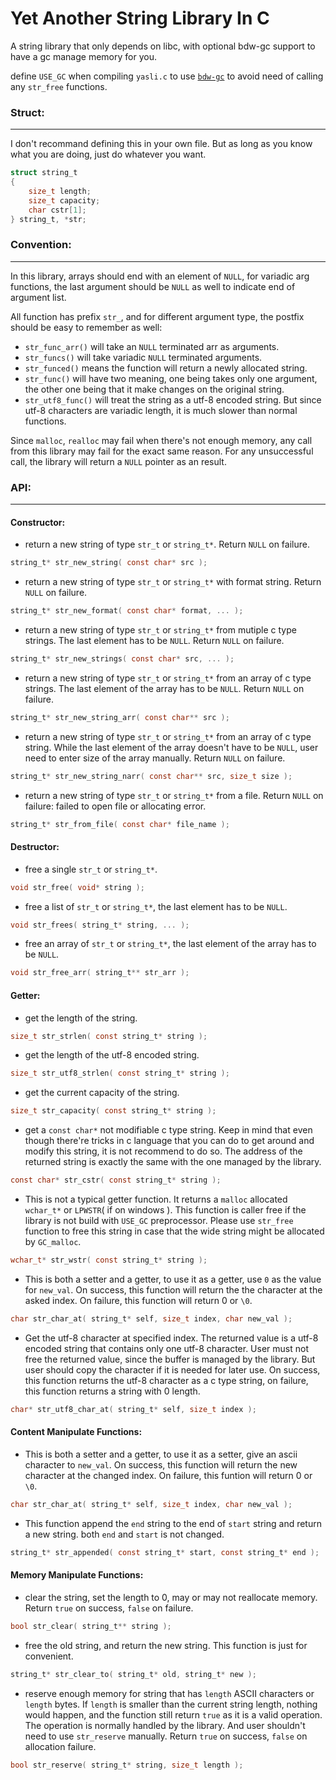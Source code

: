 # Yet Another String Library In C
A string library that only depends on libc, with optional bdw-gc support to have a gc manage memory for you. 

define `USE_GC` when compiling `yasli.c` to use [`bdw-gc`](https://www.hboehm.info/gc/) to avoid need of calling any `str_free` functions. 

### Struct:
***
I don't recommand defining this in your own file. But as long as you know what you are doing, just do whatever you want.
```c
struct string_t
{
    size_t length;
    size_t capacity;
    char cstr[1];
} string_t, *str;
```

### Convention:
***
In this library, arrays should end with an element of `NULL`, for variadic arg functions, the last argument should be `NULL` as well to indicate end of argument list. 

All function has prefix `str_`, and for different argument type, the postfix should be easy to remember as well:

* `str_func_arr()` will take an `NULL` terminated arr as arguments. 
* `str_funcs()` will take variadic `NULL` terminated arguments. 
* `str_funced()` means the function will return a newly allocated string. 
* `str_func()` will have two meaning, one being takes only one argument, the other one being that it make changes on the original string. 
* `str_utf8_func()` will treat the string as a utf-8 encoded string. But since utf-8 characters are variadic length, it is much slower than normal functions. 

Since `malloc`, `realloc` may fail when there's not enough memory, any call from this library may fail for the exact same reason. For any unsuccessful call, the library will return a `NULL` pointer as an result. 


### API:
***
#### Constructor:
* return a new string of type `str_t` or `string_t*`. Return `NULL` on failure. 
```c
string_t* str_new_string( const char* src );
```
* return a new string of type `str_t` or `string_t*` with format string. Return `NULL` on failure. 
```c
string_t* str_new_format( const char* format, ... );
```
* return a new string of type `str_t` or `string_t*` from mutiple c type strings. The last element has to be `NULL`. Return `NULL` on failure. 
```c
string_t* str_new_strings( const char* src, ... );
```
* return a new string of type `str_t` or `string_t*` from an array of c type strings. The last element of the array has to be `NULL`. Return `NULL` on failure. 
```c
string_t* str_new_string_arr( const char** src );
```
* return a new string of type `str_t` or `string_t*` from an array of c type string. While the last element of the array doesn't have to be `NULL`, user need to enter size of the array manually. Return `NULL` on failure. 
```c
string_t* str_new_string_narr( const char** src, size_t size );
```
* return a new string of type `str_t` or `string_t*` from a file. Return `NULL` on failure: failed to open file or allocating error. 
```c
string_t* str_from_file( const char* file_name );
```

#### Destructor:
* free a single `str_t` or `string_t*`. 
```c
void str_free( void* string );
```
* free a list of `str_t` or `string_t*`, the last element has to be `NULL`. 
```c
void str_frees( string_t* string, ... );
```
* free an array of `str_t` or `string_t*`, the last element of the array has to be `NULL`. 
```c
void str_free_arr( string_t** str_arr );
```

#### Getter:
* get the length of the string. 
```c
size_t str_strlen( const string_t* string );
```
* get the length of the utf-8 encoded string. 
```c
size_t str_utf8_strlen( const string_t* string );
```
* get the current capacity of the string. 
```c
size_t str_capacity( const string_t* string );
```
* get a `const char*` not modifiable c type string. Keep in mind that even though there're tricks in c language that you can do to get around and modify this string, it is not recommend to do so. The address of the returned string is exactly the same with the one managed by the library. 
```c
const char* str_cstr( const string_t* string );
```
* This is not a typical getter function. It returns a `malloc` allocated `wchar_t*` or `LPWSTR`( if on windows ). This function is caller free if the library is not build with `USE_GC` preprocessor. Please use `str_free` function to free this string in case that the wide string might be allocated by `GC_malloc`. 
```c
wchar_t* str_wstr( const string_t* string );
```
* This is both a setter and a getter, to use it as a getter, use `0` as the value for `new_val`. On success, this function will return the the character at the asked index. On failure, this function will return 0 or `\0`. 
```c
char str_char_at( string_t* self, size_t index, char new_val );
```
*  Get the utf-8 character at specified index. The returned value is a utf-8 encoded string that contains only one utf-8 character. User must not free the returned value, since the buffer is managed by the library. But user should copy the character if it is needed for later use. On success, this function returns the utf-8 character as a c type string, on failure, this function returns a string with 0 length. 
```c
char* str_utf8_char_at( string_t* self, size_t index );
```

#### Content Manipulate Functions:
* This is both a setter and a getter, to use it as a setter, give an ascii character to `new_val`. On success, this function will return the new character at the changed index. On failure, this funtion will return 0 or `\0`. 
```c
char str_char_at( string_t* self, size_t index, char new_val );
```
* This function append the `end` string to the end of `start` string and return a new string. both `end` and `start` is not changed. 
```c
string_t* str_appended( const string_t* start, const string_t* end );
```


#### Memory Manipulate Functions:
* clear the string, set the length to 0, may or may not reallocate memory. Return `true` on success, `false` on failure. 
```c
bool str_clear( string_t** string );
```
* free the old string, and return the new string. This function is just for convenient. 
```c
string_t* str_clear_to( string_t* old, string_t* new );
```
* reserve enough memory for string that has `length` ASCII characters or `length` bytes. If `length` is smaller than the current string length, nothing would happen, and the function still return `true` as it is a valid operation. The operation is normally handled by the library. And user shouldn't need to use `str_reserve` manually. Return `true` on success, `false` on allocation failure. 
```c
bool str_reserve( string_t* string, size_t length );
```

#### 